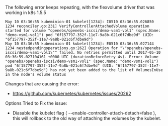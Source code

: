 The following error keeps repeating, with the flexvolume driver that was working in k8s 1.5.5

```
May 10 03:36:55 kubeminion-01 kubelet[1234]: I0510 03:36:55.026850    1234 reconciler.go:231] VerifyControllerAttachedVolume operation started for volume "openebs/openebs-iscsi/demo-vsm1-vol1" (spec.Name: "demo-vsm1-vol1") pod "6f157797-352f-11e7-9a8b-021c6f7dbe9d" (UID: "6f157797-352f-11e7-9a8b-021c6f7dbe9d")
May 10 03:36:55 kubeminion-01 kubelet[1234]: E0510 03:36:55.027144    1234 nestedpendingoperations.go:262] Operation for "\"openebs/openebs-iscsi/demo-vsm1-vol1\"" failed. No retries permitted until 2017-05-10 03:36:59.027104161 +0000 UTC (durationBeforeRetry 4s). Error: Volume "openebs/openebs-iscsi/demo-vsm1-vol1" (spec.Name: "demo-vsm1-vol1") pod "6f157797-352f-11e7-9a8b-021c6f7dbe9d" (UID: "6f157797-352f-11e7-9a8b-021c6f7dbe9d") has not yet been added to the list of VolumesInUse in the node's volume status
```

Changes that are causing the error:
- https://github.com/kubernetes/kubernetes/issues/20262



Options Tried to Fix the issue:
- Diasable the kubelet flag  ( --enable-controller-attach-detach=false ), this will rollback to the old way of attaching the volumes by the kubelet. 
